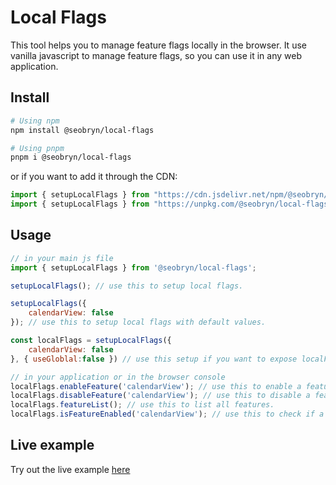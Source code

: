 # Local Flags

This tool helps you to manage feature flags locally in the browser. It use vanilla javascript to manage feature flags, so you can use it in any web application.

## Install

```bash
# Using npm
npm install @seobryn/local-flags

# Using pnpm
pnpm i @seobryn/local-flags
```

or if you want to add it through the CDN:
```js
import { setupLocalFlags } from "https://cdn.jsdelivr.net/npm/@seobryn/local-flags@latest/index.mjs"
import { setupLocalFlags } from "https://unpkg.com/@seobryn/local-flags@1.0.9/index.mjs"
```

## Usage

```js
// in your main js file
import { setupLocalFlags } from '@seobryn/local-flags';

setupLocalFlags(); // use this to setup local flags.

setupLocalFlags({
    calendarView: false
}); // use this to setup local flags with default values.

const localFlags = setupLocalFlags({
    calendarView: false
}, { useGloblal:false }) // use this setup if you want to expose localFlags Object in your JS code without using the global variable.
```

```js
// in your application or in the browser console
localFlags.enableFeature('calendarView'); // use this to enable a feature.
localFlags.disableFeature('calendarView'); // use this to disable a feature.
localFlags.featureList(); // use this to list all features.
localFlags.isFeatureEnabled('calendarView'); // use this to check if a feature is enabled.
```

## Live example

Try out the live example [here](https://stackblitz.com/edit/local-flags-example)